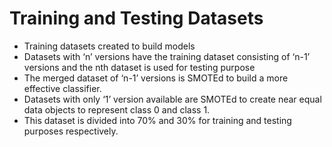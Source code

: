 
# Training and Testing Datasets

- Training datasets created to build models
- Datasets with ‘n’ versions have the training dataset consisting of ‘n-1’ versions and the nth dataset is used for testing purpose
- The merged dataset of ‘n-1’ versions is SMOTEd to build a more effective classifier.
- Datasets with only ‘1’ version available are SMOTEd to create near equal data objects to represent class 0 and class 1.
- This dataset is divided into 70% and 30% for training and testing purposes respectively.  

